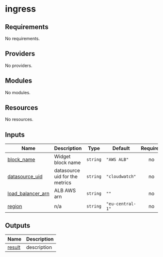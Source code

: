 # ingress

<!-- BEGINNING OF PRE-COMMIT-TERRAFORM DOCS HOOK -->
## Requirements

No requirements.

## Providers

No providers.

## Modules

No modules.

## Resources

No resources.

## Inputs

| Name | Description | Type | Default | Required |
|------|-------------|------|---------|:--------:|
| <a name="input_block_name"></a> [block\_name](#input\_block\_name) | Widget block name | `string` | `"AWS ALB"` | no |
| <a name="input_datasource_uid"></a> [datasource\_uid](#input\_datasource\_uid) | datasource uid for the metrics | `string` | `"cloudwatch"` | no |
| <a name="input_load_balancer_arn"></a> [load\_balancer\_arn](#input\_load\_balancer\_arn) | ALB AWS arn | `string` | `""` | no |
| <a name="input_region"></a> [region](#input\_region) | n/a | `string` | `"eu-central-1"` | no |

## Outputs

| Name | Description |
|------|-------------|
| <a name="output_result"></a> [result](#output\_result) | description |
<!-- END OF PRE-COMMIT-TERRAFORM DOCS HOOK -->
